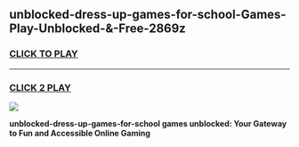 
## unblocked-dress-up-games-for-school-Games-Play-Unblocked-&-Free-2869z
<h3>
<a href="https://premium76.site?title=unblocked-dress-up-games-for-school&ref=24A">CLICK TO PLAY</a></h3>
<hr>

<h3>
<a href="https://premium76.site?title=unblocked-dress-up-games-for-school&ref=24A">CLICK 2 PLAY</a>
  
</h3>

<a href="https://premium76.site?title=unblocked-dress-up-games-for-school&ref=24A"><img src="https://clearcache.store/games.png"></a>


**unblocked-dress-up-games-for-school games unblocked: Your Gateway to Fun and Accessible Online Gaming**
